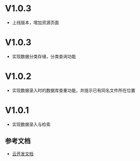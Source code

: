 # V1.0.3
- 上线版本，增加资源页面
# V1.0.3
- 实现数据分类存储，分类查询功能
# V1.0.2
- 实现数据录入时的数据库查重功能，并提示已有同名文件所在位置

# V1.0.1
- 实现数据录入与检索



## 参考文档

- [云开发文档](https://developers.weixin.qq.com/miniprogram/dev/wxcloud/basis/getting-started.html)

